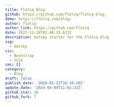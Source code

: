 ```yaml
---
title: Flotiq Blog
github: https://github.com/flotiq/flotiq-blog
demo: https://flotiq.com/blog/
author: flotiq
author_link: https://github.com/flotiq
date: 2023-11-28T02:48:33.621Z
description: Gatsby starter for the Flotiq Blog
ssg:
  - Gatsby
css:
  - Bootstrap
  - SCSS
cms: []
category:
  - Blog
draft: false
publish_date: '2020-01-22T16:10:10Z'
update_date: '2024-04-04T11:02:32Z'
github_star: 16
github_fork: 7
---
```

